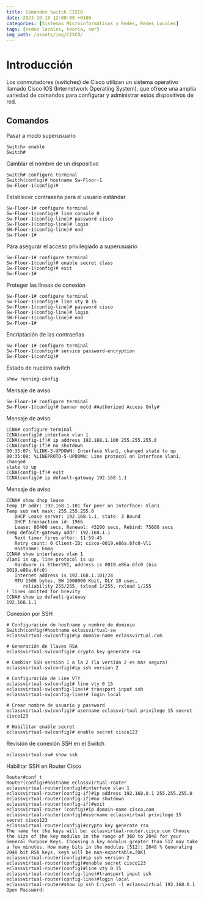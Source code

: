```yaml
---
title: Comandos Switch CISCO
date: 2023-10-10 12:00:00 +0100
categories: [Sistemas Microinformáticos y Redes, Redes Locales]
tags: [redes locales, teoría, smr]
img_path: /assets/img/CISCO/
---
```


# Introducción

Los conmutadores (switches) de Cisco utilizan un sistema operativo llamado Cisco IOS (Internetwork Operating System), que ofrece una amplia variedad de comandos para configurar y administrar estos dispositivos de red.

## Comandos

Pasar a modo superusuario
```
Switch> enable
Switch#
```

Cambiar el nombre de un dispositivo
```
Switch# configure terminal
Switch(config)# hostname Sw-Floor-1
Sw-Floor-1(config)#
```

Establecer contraseña para el usuario estándar
```
Sw-Floor-1# configure terminal
Sw-Floor-1(config)# line console 0
Sw-Floor-1(config-line)# password cisco
Sw-Floor-1(config-line)# login
SW-Floor-1(config-line)# end
Sw-Floor-1#
```

Para asegurar el acceso privilegiado a superusuario
```
Sw-Floor-1# configure terminal
Sw-Floor-1(config)# enable secret class
Sw-Floor-1(config)# exit
Sw-Floor-1#
```

Proteger las líneas de conexión
```
Sw-Floor-1# configure terminal
Sw-Floor-1(config)# line vty 0 15
Sw-Floor-1(config-line)# password cisco 
Sw-Floor-1(config-line)# login 
SW-Floor-1(config-line)# end
Sw-Floor-1#
```

Encriptación de las contraeñas
```
Sw-Floor-1# configure terminal
Sw-Floor-1(config)# service password-encryption
Sw-Floor-1(config)#
```

Estado de nuestro switch
```
show running-config
```

Mensaje de aviso
```
Sw-Floor-1# configure terminal
Sw-Floor-1(config)# banner motd #Authorized Access Only#
```

Mensaje de aviso
```
CCNA# configure terminal
CCNA(config)# interface vlan 1
CCNA(config-if)# ip address 192.168.1.100 255.255.255.0
CCNA(config-if)# no shutdown
00:35:07: %LINK-3-UPDOWN: Interface Vlan1, changed state to up
00:35:08: %LINEPROTO-5-UPDOWN: Line protocol on Interface Vlan1, changed
state to up
CCNA(config-if)# exit
CCNA(config)# ip default-gateway 192.168.1.1
```

Mensaje de aviso
```
CCNA# show dhcp lease
Temp IP addr: 192.168.1.101 for peer on Interface: Vlan1
Temp sub net mask: 255.255.255.0
   DHCP Lease server: 192.168.1.1, state: 3 Bound
   DHCP transaction id: 1966
   Lease: 86400 secs, Renewal: 43200 secs, Rebind: 75600 secs
Temp default-gateway addr: 192.168.1.1
   Next timer fires after: 11:59:45
   Retry count: 0 Client-ID: cisco-0019.e86a.6fc0-Vl1
   Hostname: Emma
CCNA# show interfaces vlan 1
Vlan1 is up, line protocol is up
   Hardware is EtherSVI, address is 0019.e86a.6fc0 (bia 0019.e86a.6fc0)
   Internet address is 192.168.1.101/24
   MTU 1500 bytes, BW 1000000 Kbit, DLY 10 usec,
      reliability 255/255, txload 1/255, rxload 1/255
! lines omitted for brevity
CCNA# show ip default-gateway
192.168.1.1
```

Conexión por SSH
```
# Configuración de hostname y nombre de dominio
Switch(config)#hostname eclassvirtual-sw
eclassvirtual-sw(config)#ip domain-name eclassvirtual.com

# Generación de llaves RSA
eclassvirtual-sw(config)# crypto key generate rsa

# Cambiar SSH versión 1 a la 2 (la versión 2 es más segura)
eclassvirtual-sw(config)#ip ssh version 2

# Configuración de Line VTY
eclassvirtual-sw(config)# line vty 0 15
eclassvirtual-sw(config-line)# transport input ssh
eclassvirtual-sw(config-line)# login local

# Crear nombre de usuario y password
eclassvirtual-sw(config)# username eclassvirtual privilege 15 secret cisco123

# Habilitar enable secret
eclassvirtual-sw(config)# enable secret cisco123
```

Revisión de conexión SSH en el Switch
```
eclassvirtual-sw# show ssh
```

Habilitar SSH en Router Cisco
```
Router#conf t
Router(config)#hostname eclassvirtual-router
eclassvirtual-router(config)#interface vlan 1
eclassvirtual-router(config-if)#ip address 192.168.0.1 255.255.255.0
eclassvirtual-router(config-if)#no shutdown
eclassvirtual-router(config-if)#exit
eclassvirtual-router (config)#ip domain-name cisco.com
eclassvirtual-router(config)#username eclassvirtual privilege 15 secret cisco123
eclassvirtual-router(config)#crypto key generate rsa
The name for the keys will be: eclasvirtual-router.cisco.com Choose the size of the key modulus in the range of 360 to 2048 for your General Purpose Keys. Choosing a key modulus greater than 512 may take a few minutes. How many bits in the modulus [512]: 2048 % Generating 2048 bit RSA keys, keys will be non-exportable…[OK]
eclassvirtual-router(config)#ip ssh version 2
eclassvirtual-router(config)#enable secret cisco123
eclassvirtual-router(config)#line vty 0 15
eclassvirtual-router(config-line)#transport input ssh
eclassvirtual-router(config-line)#login local
eclassvirtual-router#show ip ssh C:\>ssh -l eclassvirtual 192.168.0.1 Open Password:
```